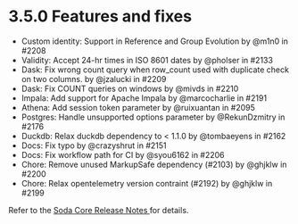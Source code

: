 # 3.5.0 Features and fixes

* Custom identity: Support in Reference and Group Evolution by @m1n0 in #2208
* Validity: Accept 24-hr times in ISO 8601 dates by @pholser in #2133
* Dask: Fix wrong count query when row\_count used with duplicate check on two columns. by @jzalucki in #2209
* Dask: Fix COUNT queries on windows by @mivds in #2210
* Impala: Add support for Apache Impala by @marcocharlie in #2191
* Athena: Add session token parameter by @ruixuantan in #2095
* Postgres: Handle unsupported options parameter by @RekunDzmitry in #2176
* Duckdb: Relax duckdb dependency to < 1.1.0 by @tombaeyens in #2162
* Docs: Fix typo by @crazyshrut in #2151
* Docs: Fix workflow path for CI by @syou6162 in #2206
* Chore: Remove unused MarkupSafe dependency (#2103) by @ghjklw in #2200
* Chore: Relax opentelemetry version contraint (#2192) by @ghjklw in #2199

Refer to the [Soda Core Release Notes ](https://github.com/sodadata/soda-core/releases)for details.
